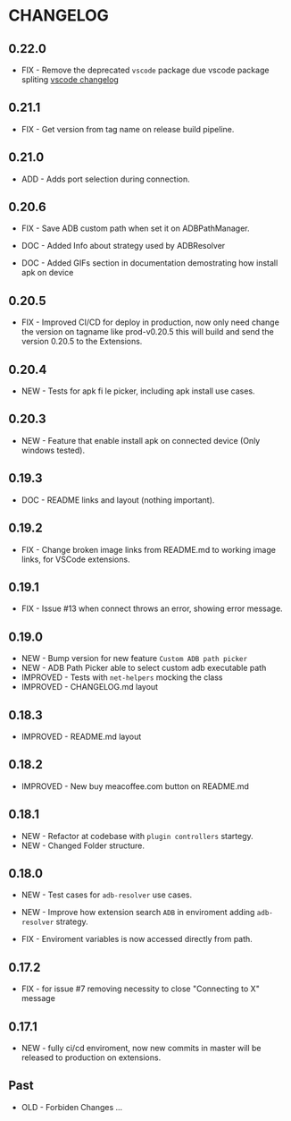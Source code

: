 # CHANGELOG

## 0.22.0

-   FIX - Remove the deprecated `vscode` package due vscode package spliting [vscode changelog](https://code.visualstudio.com/updates/v1_36#_splitting-vscode-package-into-typesvscode-and-vscodetest)

## 0.21.1

-   FIX - Get version from tag name on release build pipeline.

## 0.21.0

-   ADD - Adds port selection during connection.

## 0.20.6

-   FIX - Save ADB custom path when set it on ADBPathManager.

-   DOC - Added Info about strategy used by ADBResolver

-   DOC - Added GIFs section in documentation demostrating how install apk on device

## 0.20.5

-   FIX - Improved CI/CD for deploy in production, now only need change the version on tagname like prod-v0.20.5 this will build and send the version 0.20.5 to the Extensions.

## 0.20.4

-   NEW - Tests for apk fi
    le picker, including apk install use cases.

## 0.20.3

-   NEW - Feature that enable install apk on connected device (Only windows tested).

## 0.19.3

-   DOC - README links and layout (nothing important).

## 0.19.2

-   FIX - Change broken image links from README.md to working image links, for VSCode extensions.

## 0.19.1

-   FIX - Issue #13 when connect throws an error, showing error message.

## 0.19.0

-   NEW - Bump version for new feature `Custom ADB path picker`
-   NEW - ADB Path Picker able to select custom adb executable path
-   IMPROVED - Tests with `net-helpers` mocking the class
-   IMPROVED - CHANGELOG.md layout

## 0.18.3

-   IMPROVED - README.md layout

## 0.18.2

-   IMPROVED - New buy meacoffee.com button on README.md

## 0.18.1

-   NEW - Refactor at codebase with `plugin controllers` startegy.
-   NEW - Changed Folder structure.

## 0.18.0

-   NEW - Test cases for `adb-resolver` use cases.

-   NEW - Improve how extension search `ADB` in enviroment adding `adb-resolver` strategy.

-   FIX - Enviroment variables is now accessed directly from path.

## 0.17.2

-   FIX - for issue #7 removing necessity to close "Connecting to X" message

## 0.17.1

-   NEW - fully ci/cd enviroment, now new commits in master will be released to production on extensions.

## Past

-   OLD - Forbiden Changes
    ...
